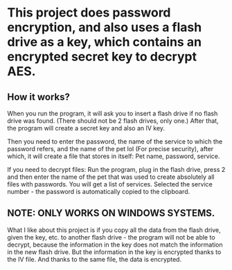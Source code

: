 # This project does password encryption, and also uses a flash drive as a key, which contains an encrypted secret key to decrypt AES.


## How it works?

When you run the program, it will ask you to insert a flash drive if no flash drive was found. (There should not be 2 flash drives, only one.) After that, the program will create a secret key and also an IV key.

Then you need to enter the password, the name of the service to which the password refers, and the name of the pet lol (For precise security), after which, it will create a file that stores in itself: Pet name, password, service.

If you need to decrypt files: Run the program, plug in the flash drive, press 2 and then enter the name of the pet that was used to create absolutely all files with passwords. You will get a list of services. Selected the service number - the password is automatically copied to the clipboard.

## NOTE: ONLY WORKS ON WINDOWS SYSTEMS.

What I like about this project is if you copy all the data from the flash drive, given the key, etc. to another flash drive - the program will not be able to decrypt, because the information in the key does not match the information in the new flash drive. But the information in the key is encrypted thanks to the IV file. And thanks to the same file, the data is encrypted.
